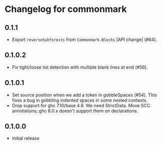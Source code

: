 # Changelog for commonmark

## 0.1.1

* Export `reverseSubforests` from `Commonmark.Blocks` [API change] (#64).

## 0.1.0.2

* Fix tight/loose list detection with multiple blank lines at end (#56).

## 0.1.0.1

* Set source position when we add a token in gobbleSpaces (#54).
  This fixes a bug in gobbling indented spaces in some nested contexts.
* Drop support for ghc 7.10/base 4.8.  We need StrictData.
  Move SCC annotations; ghc 8.0.x doesn't support them on declarations.

## 0.1.0.0

* Initial release

